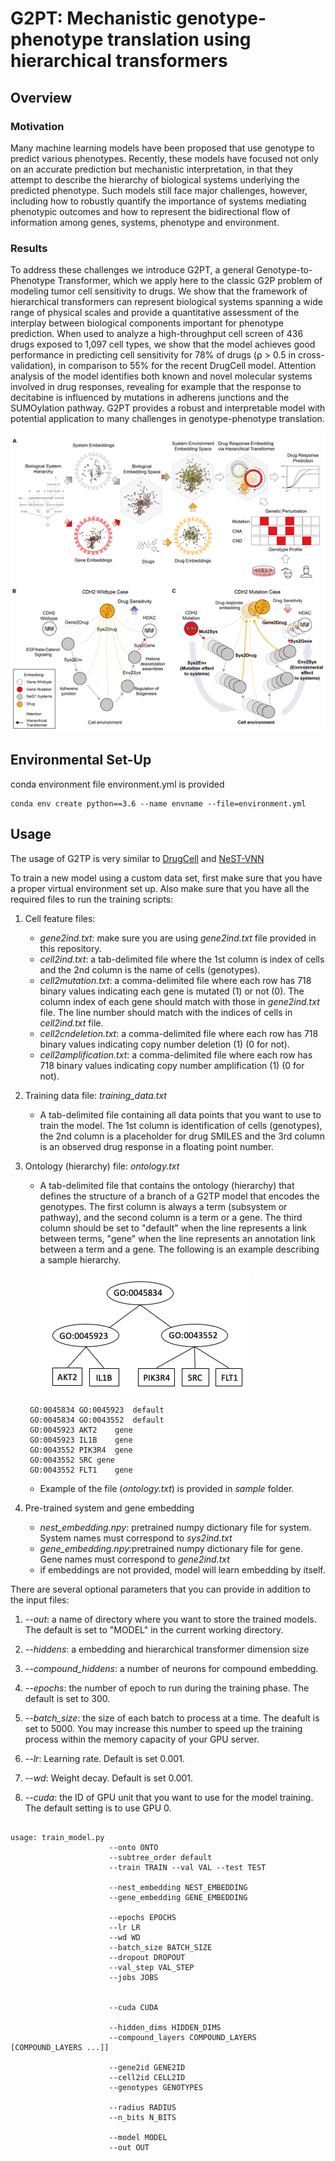 # G2PT: Mechanistic genotype-phenotype translation using hierarchical transformers

## Overview

### Motivation
Many machine learning models have been proposed that use genotype to predict various phenotypes. 
Recently, these models have focused not only on an accurate prediction but mechanistic interpretation, in that they attempt to describe the hierarchy of biological systems underlying the predicted phenotype. 
Such models still face major challenges, however, including how to robustly quantify the importance of systems mediating phenotypic outcomes and how to represent the bidirectional flow of information among genes, systems, phenotype and environment.

### Results
To address these challenges we introduce G2PT, a general Genotype-to-Phenotype Transformer, which we apply here to the classic G2P problem of modeling tumor cell sensitivity to drugs. 
We show that the framework of hierarchical transformers can represent biological systems spanning a wide range of physical scales and provide a quantitative assessment of the interplay between biological components important for phenotype prediction. 
When used to analyze a high-throughput cell screen of 436 drugs exposed to 1,097 cell types, we show that the model achieves good performance in predicting cell sensitivity for 78% of drugs (⍴ > 0.5 in cross-validation), in comparison to 55% for the recent DrugCell model. 
Attention analysis of the model identifies both known and novel molecular systems involved in drug responses, revealing for example that the response to decitabine is influenced by mutations in adherens junctions and the SUMOylation pathway. 
G2PT provides a robust and interpretable model with potential application to many challenges in genotype-phenotype translation.

![Figure_1](./Figures/Figure_1.png)

## Environmental Set-Up

conda environment file environment.yml is provided
```
conda env create python==3.6 --name envname --file=environment.yml
```



## Usage

The usage of G2TP is very similar to [DrugCell](https://github.com/idekerlab/DrugCell) and [NeST-VNN](https://github.com/idekerlab/nest_vnn)

To train a new model using a custom data set, first make sure that you have
a proper virtual environment set up. Also make sure that you have all the required files
to run the training scripts:

1. Cell feature files:
    * _gene2ind.txt_: make sure you are using _gene2ind.txt_ file provided in this repository.
    * _cell2ind.txt_: a tab-delimited file where the 1st column is index of cells 
        and the 2nd column is the name of cells (genotypes).
    * _cell2mutation.txt_: a comma-delimited file where each row has 718 binary values
         indicating each gene is mutated (1) or not (0).
    The column index of each gene should match with those in _gene2ind.txt_ file. 
    The line number should match with the indices of cells in _cell2ind.txt_ file.
    * _cell2cndeletion.txt_: a comma-delimited file where each row has 718 binary values
         indicating copy number deletion (1) (0 for not).
    * _cell2amplification.txt_: a comma-delimited file where each row has 718 binary values
         indicating copy number amplification (1) (0 for not).

2. Training data file: _training_data.txt_
    * A tab-delimited file containing all data points that you want to use to train the model.
    The 1st column is identification of cells (genotypes), the 2nd column is a placeholder 
    for drug SMILES and the 3rd column is an observed drug response in a floating point number.

3. Ontology (hierarchy) file: _ontology.txt_
    * A tab-delimited file that contains the ontology (hierarchy) that defines the structure of a branch
    of a G2TP model that encodes the genotypes. The first column is always a term (subsystem or pathway),
    and the second column is a term or a gene.
    The third column should be set to "default" when the line represents a link between terms,
    "gene" when the line represents an annotation link between a term and a gene.
    The following is an example describing a sample hierarchy.

        ![Ontology](./Figures/ontology.png)

    ```
     GO:0045834	GO:0045923	default
     GO:0045834	GO:0043552	default
     GO:0045923	AKT2	gene
     GO:0045923	IL1B	gene
     GO:0043552	PIK3R4	gene
     GO:0043552	SRC	gene
     GO:0043552	FLT1	gene       
    ```

     * Example of the file (_ontology.txt_) is provided in _sample_ folder.
4. Pre-trained system and gene embedding
   * _nest_embedding.npy_: pretrained numpy dictionary file for system. System names must correspond to _sys2ind.txt_
   * _gene_embedding.npy_:pretrained numpy dictionary file for gene. Gene names must correspond to _gene2ind.txt_
   * if embeddings are not provided, model will learn embedding by itself.


There are several optional parameters that you can provide in addition to the input files:

1. _--out_: a name of directory where you want to store the trained models. The default
is set to "MODEL" in the current working directory.

2. _--hiddens_: a embedding and hierarchical transformer dimension size

3. _--compound_hiddens_: a number of neurons for compound embedding.

4. _--epochs_: the number of epoch to run during the training phase. The default is set to 300.

5. _--batch_size_: the size of each batch to process at a time. The deafult is set to 5000.
You may increase this number to speed up the training process within the memory capacity
of your GPU server.

6. _--lr_: Learning rate. Default is set 0.001.

7. _--wd_: Weight decay. Default is set 0.001.

8. _--cuda_: the ID of GPU unit that you want to use for the model training. The default setting
is to use GPU 0.


```
                  
usage: train_model.py 
                      --onto ONTO
                      --subtree_order default
                      --train TRAIN --val VAL --test TEST
                      
                      --nest_embedding NEST_EMBEDDING
                      --gene_embedding GENE_EMBEDDING
                      
                      --epochs EPOCHS
                      --lr LR
                      --wd WD
                      --batch_size BATCH_SIZE
                      --dropout DROPOUT
                      --val_step VAL_STEP
                      --jobs JOBS
                      
                      
                      --cuda CUDA
                      
                      --hidden_dims HIDDEN_DIMS
                      --compound_layers COMPOUND_LAYERS [COMPOUND_LAYERS ...]]
                      
                      --gene2id GENE2ID
                      --cell2id CELL2ID
                      --genotypes GENOTYPES
                      
                      --radius RADIUS
                      --n_bits N_BITS
                      
                      --model MODEL 
                      --out OUT
```